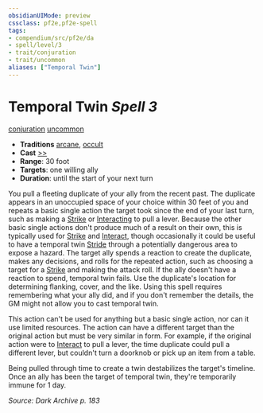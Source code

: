 ```yaml
---
obsidianUIMode: preview
cssclass: pf2e,pf2e-spell
tags:
- compendium/src/pf2e/da
- spell/level/3
- trait/conjuration
- trait/uncommon
aliases: ["Temporal Twin"]
---
```

# Temporal Twin *Spell 3*   
[conjuration](conjuration.md "Conjuration School Trait")  [uncommon](uncommon.md "Uncommon Rarity Trait")  

- **Traditions** [arcane](arcane.md "Arcane Tradition Trait"), [occult](occult.md "Occult Tradition Trait")
- **Cast** [>>](chapter-9-playing-the-game.md#Actions "Two-Action") 
- **Range**: 30 foot
- **Targets**: one willing ally
- **Duration**: until the start of your next turn

You pull a fleeting duplicate of your ally from the recent past. The duplicate appears in an unoccupied space of your choice within 30 feet of you and repeats a basic single action the target took since the end of your last turn, such as making a [Strike](strike.md) or [Interacting](interact.md) to pull a lever. Because the other basic single actions don't produce much of a result on their own, this is typically used for [Strike](strike.md) and [Interact](interact.md), though occasionally it could be useful to have a temporal twin [Stride](stride.md) through a potentially dangerous area to expose a hazard. The target ally spends a reaction to create the duplicate, makes any decisions, and rolls for the repeated action, such as choosing a target for a [Strike](strike.md) and making the attack roll. If the ally doesn't have a reaction to spend, temporal twin fails. Use the duplicate's location for determining flanking, cover, and the like. Using this spell requires remembering what your ally did, and if you don't remember the details, the GM might not allow you to cast temporal twin.

This action can't be used for anything but a basic single action, nor can it use limited resources. The action can have a different target than the original action but must be very similar in form. For example, if the original action were to [Interact](interact.md) to pull a lever, the time duplicate could pull a different lever, but couldn't turn a doorknob or pick up an item from a table.

Being pulled through time to create a twin destabilizes the target's timeline. Once an ally has been the target of temporal twin, they're temporarily immune for 1 day.

*Source: Dark Archive p. 183*